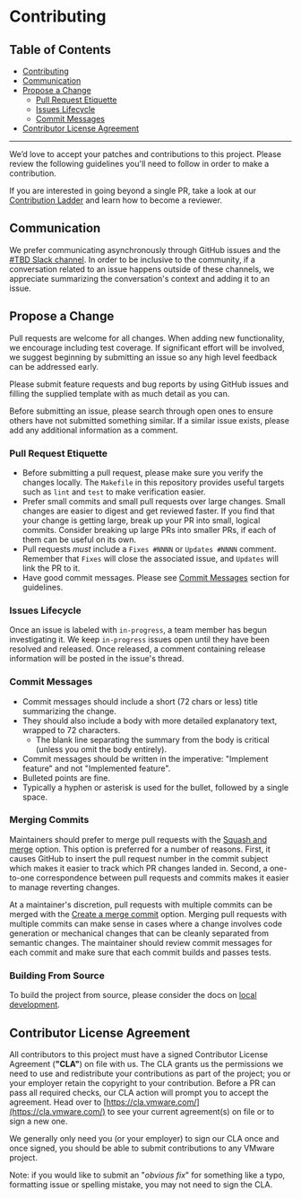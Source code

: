 # Contributing

## Table of Contents

* [Contributing](#contributing)
* [Communication](#communication)
* [Propose a Change](#propose-a-change)
  * [Pull Request Etiquette](#pull-request-etiquette)
  * [Issues Lifecycle](#issues-lifecycle)
  * [Commit Messages](#commit-messages)
* [Contributor License Agreement](#contributor-license-agreement)

--------------

We’d love to accept your patches and contributions to this project. Please
review the following guidelines you'll need to follow in order to make a
contribution.

If you are interested in going beyond a single PR, take a look at our
[Contribution Ladder](docs/contribution-ladder.md) and learn how to become a
reviewer.

## Communication

We prefer communicating asynchronously through GitHub issues and the [#TBD
Slack channel](https://kubernetes.slack.com/archives/CQCDFHWFR). In order to be
inclusive to the community, if a conversation related to an issue happens
outside of these channels, we appreciate summarizing the conversation's context
and adding it to an issue.

## Propose a Change

Pull requests are welcome for all changes. When adding new functionality, we
encourage including test coverage. If significant effort will be involved, we
suggest beginning by submitting an issue so any high level feedback can be
addressed early.

Please submit feature requests and bug reports by using GitHub issues and filling
the supplied template with as much detail as you can.

Before submitting an issue, please search through open ones to ensure others
have not submitted something similar. If a similar issue exists, please add any
additional information as a comment.

### Pull Request Etiquette

* Before submitting a pull request, please make sure you verify the changes
  locally. The `Makefile` in this repository provides useful targets such as
  `lint` and `test` to make verification easier.
* Prefer small commits and small pull requests over large changes.
  Small changes are easier to digest and get reviewed faster. If you find
  that your change is getting large, break up your PR into small, logical
  commits. Consider breaking up large PRs into smaller PRs, if each of them
  can be useful on its own.
* Pull requests *must* include a `Fixes #NNNN` or `Updates #NNNN` comment. Remember
  that `Fixes` will close the associated issue, and `Updates` will link the PR to it.
* Have good commit messages. Please see [Commit Messages](#commit-messages)
  section for guidelines.

### Issues Lifecycle

Once an issue is labeled with `in-progress`, a team member has begun
investigating it. We keep `in-progress` issues open until they have been
resolved and released. Once released, a comment containing release information
will be posted in the issue's thread.

### Commit Messages

* Commit messages should include a short (72 chars or less) title summarizing the change.
* They should also include a body with more detailed explanatory text, wrapped to 72 characters.
  * The blank line separating the summary from the body is critical (unless you omit the body entirely).
* Commit messages should be written in the imperative: "Implement feature" and not "Implemented feature".
* Bulleted points are fine.
* Typically a hyphen or asterisk is used for the bullet, followed by a single space.

### Merging Commits

Maintainers should prefer to merge pull requests with the [Squash and merge](https://help.github.com/en/github/collaborating-with-issues-and-pull-requests/about-pull-request-merges#squash-and-merge-your-pull-request-commits) option.
This option is preferred for a number of reasons.
First, it causes GitHub to insert the pull request number in the commit subject
which makes it easier to track which PR changes landed in.
Second, a one-to-one correspondence between pull requests and commits makes it
easier to manage reverting changes.

At a maintainer's discretion, pull requests with multiple commits can be merged
with the [Create a merge commit](https://help.github.com/en/github/collaborating-with-issues-and-pull-requests/about-pull-request-merges)
option. Merging pull requests with multiple commits can make sense in cases
where a change involves code generation or mechanical changes that can be
cleanly separated from semantic changes. The maintainer should review commit
messages for each commit and make sure that each commit builds and passes
tests.

### Building From Source

To build the project from source, please consider the docs on [local development](docs/dev/build.md).

## Contributor License Agreement

All contributors to this project must have a signed Contributor License
Agreement (**"CLA"**) on file with us. The CLA grants us the permissions we
need to use and redistribute your contributions as part of the project; you or
your employer retain the copyright to your contribution. Before a PR can pass
all required checks, our CLA action will prompt you to accept the agreement.
Head over to [https://cla.vmware.com/](https://cla.vmware.com/) to see your
current agreement(s) on file or to sign a new one.

We generally only need you (or your employer) to sign our CLA once and once
signed, you should be able to submit contributions to any VMware project.

Note: if you would like to submit an "_obvious fix_" for something like a typo,
formatting issue or spelling mistake, you may not need to sign the CLA.
